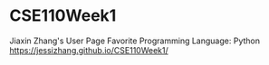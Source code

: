 # CSE110Week1
Jiaxin Zhang's User Page
Favorite Programming Language: Python
https://jessizhang.github.io/CSE110Week1/
